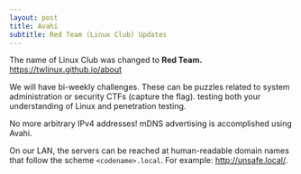 ```yaml
---
layout: post
title: Avahi
subtitle: Red Team (Linux Club) Updates
---
```


The name of Linux Club was changed to **Red Team.** <https://twlinux.github.io/about>

We will have bi-weekly challenges. These can be puzzles related to system administration or security CTFs (capture the flag). testing both your understanding of Linux and penetration testing.

No more arbitrary IPv4 addresses! mDNS advertising is accomplished using Avahi.

On our LAN, the servers can be reached at human-readable domain names that follow the scheme `<codename>.local`. For example: <http://unsafe.local/>.
